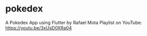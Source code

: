 # pokedex
A Pokedex App using Flutter
by Rafael Mota
Playlist on YouTube: https://youtu.be/3xUsD0XRa04
